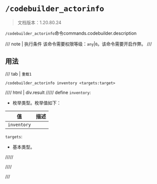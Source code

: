 # `/codebuilder_actorinfo`

> 文档版本：1.20.80.24

`/codebuilder_actorinfo`命令commands.codebuilder.description

/// note | 执行条件
该命令需要权限等级：`any`|`0`。该命令需要开启作弊。
///

## 用法

/// tab | `重载1`
```mcfunction
/codebuilder_actorinfo inventory <targets:target>
```

//// html | div.result
///// define
`inventory`: <!-- md:samp CodeBuilderActionInventory -->

- 枚举类型。枚举值如下：

|值|描述|
|---|---|
|`inventory`||


`targets`: <!-- md:samp target -->

- 基本类型。


/////

////

///
